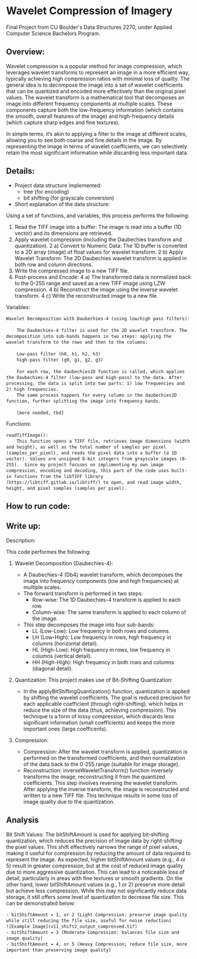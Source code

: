 # Wavelet Compression of Imagery
Final Project from CU Boulder's Data Structures 2270, under Applied Computer Science Bachelors Program.


## Overview:
Wavelet compression is a popular method for image compression, which leverages wavelet transforms to represent an image in a more efficient way, typically achieving high compression ratios with minimal loss of quality. The general idea is to decompose the image into a set of wavelet coefficients that can be quantized and encoded more effectively than the original pixel values.  The wavelet transform is a mathematical tool that decomposes an image into different frequency components at multiple scales. These components capture both the low-frequency information (which contains the smooth, overall features of the image) and high-frequency details (which capture sharp edges and fine textures).

In simple terms, it’s akin to applying a filter to the image at different scales, allowing you to see both coarse and fine details in the image. By representing the image in terms of wavelet coefficients, we can selectively retain the most significant information while discarding less important data.

## Details:
- Project data structure implemented:
    - tree (for encoding)
    - bit shifting (for grayscale conversion)
- Short explanation of the data structure:

Using a set of functions, and variables, this process performs the following:

1) Read the TIFF image into a buffer: The image is read into a buffer (1D vector) and its dimensions are retrieved.
2) Apply wavelet compression (including the Daubechies transform and quantization).
    2 a) Convert to Numeric Data: The 1D buffer is converted to a 2D array (image) of float values for wavelet transform.
    2 b) Apply Wavelet Transform: The 2D Daubechies wavelet transform is applied in both row and column directions.
3) Write the compressed image to a new TIFF file.
4) Post-process and Encode: 
    4 a) The transformed data is normalized back to the 0-255 range and saved as a new TIFF image using LZW compression.
    4 b) Reconstruct the image using the inverse wavelet transform.
    4 c) Write the reconstructed image to a new file.




Variables:

    Wavelet Decomposition with Daubechies-4 (using low/high pass filters):
    
        The Daubechies-4 filter is used for the 2D wavelet transform. The decomposition into sub-bands happens in two steps: applying the wavelet transform to the rows and then to the columns:

        Low-pass filter (h0, h1, h2, h3)
        high-pass filter (g0, g1, g2, g3)
        
        For each row, the daubechies1D function is called, which applies the Daubechies-4 filter (low-pass and high-pass) to the data. After processing, the data is split into two parts: 1) low frequencies and 2) high frequencies.
        The same process happens for every column in the daubechies2D function, further splitting the image into frequency bands.

        [more needed, tbd]


Functions:

    readTiffImage():
        This function opens a TIFF file, retrieves image dimensions (width and height), as well as the total number of samples per pixel (samples_per_pixel), and reads the pixel data into a buffer (a 1D vector). Values are unsigned 8-bit integers from grayscale images (0-255).  Since my project focuses on implimenting my own image compression, encoding and decoding, this part of the code uses built-in functions from the libTIFF library (https://libtiff.gitlab.io/libtiff/) to open, and read image width, height, and pixel samples (samples per pixel).  
    
## How to run code:
## Write up:

Description:

This code performes the following:

1) Wavelet Decomposition (Daubechies-4):
    - A Daubechies-4 (Db4) wavelet transform, which decomposes the image into frequency components (low and high frequencies) at multiple scales.
    - The forward transform is performed in two steps:
        - Row-wise: The 1D Daubechies-4 transform is applied to each row.
        - Column-wise: The same transform is applied to each column of the image.
    - This step decomposes the image into four sub-bands:   
        - LL (Low-Low): Low frequency in both rows and columns.
        - LH (Low-High): Low frequency in rows, high frequency in columns (horizontal detail).
        - HL (High-Low): High frequency in rows, low frequency in columns (vertical detail).
        - HH (High-High): High frequency in both rows and columns (diagonal detail).

2) Quantization:
This project makes use of Bit-Shifting Quantization: 
    - In the applyBitShiftingQuantization() function, quantization is applied by shifting the wavelet coefficients. The goal is reduced precision for each applicable coefficient (through right-shifting), which helps in reduce the size of the data (thus, achieving compression). This technique is a form of lossy compression, which discards less significant information (small coefficients) and keeps the more important ones (large coefficents).


3) Compression:
    - Compression: After the wavelet transform is applied, quantization is performed on the transformed coefficients, and then normalization of the data back to the 0-255 range (suitable for image storage).
    - Reconstruction: inverseWaveletTransform() function inversely transforms the image, reconstructing it from the quantized coefficients. This step involves reversing the wavelet transform.  After applying the inverse transform, the image is reconstructed and written to a new TIFF file.  This technique results in some loss of image quality due to the quantization.


## Analysis

Bit Shift Values:
The bitShiftAmount is used for applying bit-shifting quantization, which reduces the precision of image data by right-shifting the pixel values. This shift effectively narrows the range of pixel values, making it useful for compression by reducing the amount of data required to represent the image. As expected, higher bitShiftAmount values (e.g., 4 or 5) result in greater compression, but at the cost of reduced image quality due to more aggressive quantization. This can lead to a noticeable loss of detail, particularly in areas with fine textures or smooth gradients. On the other hand, lower bitShiftAmount values (e.g., 1 or 2) preserve more detail but achieve less compression. While this may not significantly reduce data storage, it still offers some level of quantization to decrease file size.  This can be demonstrated below:

    - bitShiftAmount = 1, or 2 (Light Compression: preserve image quality while still reducing the file size, useful for noise reduction)
    ![Example Image](v11_shift2_output_compressed.tif)
    - bitShiftAmount = 3 (Moderate Compression: balances file size and image quality)
    - bitShiftAmount = 4, or 5 (Heavy Compression; reduce file size, more important than preserving image quality)

